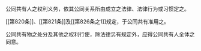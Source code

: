 

公同共有人之权利义务，依其公同关系所由成立之法律、法律行为或习惯定之。

[[第820条]]、[[第821条]]及[[第826条之1]]规定，于公同共有准用之。

公同共有物之处分及其他之权利行使，除法律另有规定外，应得公同共有人全体之同意。